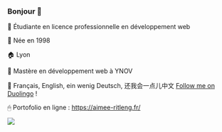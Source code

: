 ### Bonjour 👋

🦒 Étudiante en licence professionnelle en développement web 


🌱 Née en 1998


🏠 Lyon


👀 Mastère en développement web à YNOV


💬 Français, English, ein wenig Deutsch, 还我会一点儿中文 [Follow me on Duolingo](https://www.duolingo.com/profile/Aimee_CHN "Duolingo profile") !


🖱 Portofolio en ligne : https://aimee-ritleng.fr/

![](https://komarev.com/ghpvc/?username=Aimee-RTLNG)
